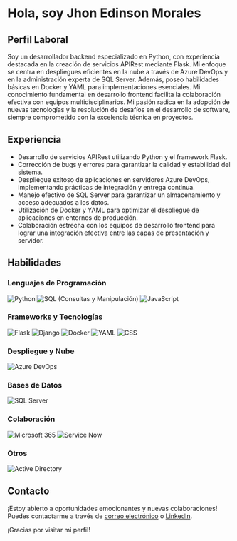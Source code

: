 # Hola, soy Jhon Edinson Morales

## Perfil Laboral

Soy un desarrollador backend especializado en Python, con experiencia destacada en la creación de servicios APIRest mediante Flask. Mi enfoque se centra en despliegues eficientes en la nube a través de Azure DevOps y en la administración experta de SQL Server. Además, poseo habilidades básicas en Docker y YAML para implementaciones esenciales. Mi conocimiento fundamental en desarrollo frontend facilita la colaboración efectiva con equipos multidisciplinarios. Mi pasión radica en la adopción de nuevas tecnologías y la resolución de desafíos en el desarrollo de software, siempre comprometido con la excelencia técnica en proyectos.

## Experiencia

- Desarrollo de servicios APIRest utilizando Python y el framework Flask.
- Corrección de bugs y errores para garantizar la calidad y estabilidad del sistema.
- Despliegue exitoso de aplicaciones en servidores Azure DevOps, implementando prácticas de integración y entrega continua.
- Manejo efectivo de SQL Server para garantizar un almacenamiento y acceso adecuados a los datos.
- Utilización de Docker y YAML para optimizar el despliegue de aplicaciones en entornos de producción.
- Colaboración estrecha con los equipos de desarrollo frontend para lograr una integración efectiva entre las capas de presentación y servidor.

## Habilidades

### Lenguajes de Programación
![Python](https://img.shields.io/badge/Python-3776AB?style=for-the-badge&logo=python&logoColor=white)
![SQL (Consultas y Manipulación)](https://img.shields.io/badge/SQL-003366?style=for-the-badge&logo=Microsoft%20SQL%20Server&logoColor=white)
![JavaScript](https://img.shields.io/badge/JavaScript-F7DF1E?style=for-the-badge&logo=javascript&logoColor=black)

### Frameworks y Tecnologías
![Flask](https://img.shields.io/static/v1?style=for-the-badge&message=Flask&color=000000&logo=Flask&logoColor=FFFFFF&label=)
![Django](https://img.shields.io/badge/Django-092E20?style=for-the-badge&logo=django&logoColor=white)
![Docker](https://img.shields.io/badge/Docker-2496ED?style=for-the-badge&logo=docker&logoColor=white)
![YAML](https://img.shields.io/badge/YAML-000000?style=for-the-badge&logo=YAML&logoColor=white)
![CSS](https://img.shields.io/badge/CSS-1572B6?style=for-the-badge&logo=CSS3&logoColor=white)

### Despliegue y Nube
![Azure DevOps](https://img.shields.io/badge/Azure%20DevOps-0078D7?style=for-the-badge&logo=azure-devops&logoColor=white)

### Bases de Datos
![SQL Server](https://img.shields.io/badge/SQL%20Server-CC2927?style=for-the-badge&logo=microsoft-sql-server&logoColor=white)

### Colaboración
![Microsoft 365](https://img.shields.io/badge/Microsoft%20365-0078D4?style=for-the-badge&logo=microsoft&logoColor=white)
![Service Now](https://img.shields.io/badge/Service%20Now-0077CC?style=for-the-badge&logo=ServiceNow&logoColor=white)

### Otros
![Active Directory](https://img.shields.io/badge/Active%20Directory-004880?style=for-the-badge&logo=Active%20Directory&logoColor=white)

## Contacto

¡Estoy abierto a oportunidades emocionantes y nuevas colaboraciones! Puedes contactarme a través de [correo electrónico](moralezjohn11@gmail.com) o [LinkedIn](https://www.linkedin.com/in/jhonedinsonmorales/).

¡Gracias por visitar mi perfil!

<!--
**JohnEdinson19/JohnEdinson19** is a ✨ _special_ ✨ repository because its `README.md` (this file) appears on your GitHub profile.

Here are some ideas to get you started:

- 🔭 I’m currently working on ...
- 🌱 I’m currently learning ...
- 👯 I’m looking to collaborate on ...
- 🤔 I’m looking for help with ...
- 💬 Ask me about ...
- 📫 How to reach me: ...
- 😄 Pronouns: ...
- ⚡ Fun fact: ...
-->
